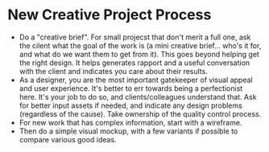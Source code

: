 
# New Creative Project Process

  * Do a "creative brief". For small projecst that don't merit a full one, ask the cilent what the goal of the work is (a mini creative brief... who's it for, and what do we want them to get from it). This goes beyond helping get the right design. It helps generates rapport and a useful conversation with the client and indicates you care about their results.
  * As a designer, you are the most important gatekeeper of visual appeal and user experience. It's better to err towards being a perfectionist here. It's your job to do so, and clients/colleagues understand that. Ask for better input assets if needed, and indicate any design problems (regardless of the cause). Take ownership of the quality control process.
  * For new work that has complex information, start with a wireframe.
  * Then do a simple visual mockup, with a few variants if possible to compare various good ideas.
